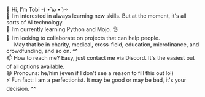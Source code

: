 👋 Hi, I’m Tobi -( •̀ ω •́ )✧ <br>
👀 I’m interested in always learning new skills. But at the moment, it's all sorts of AI technology. <br>
🌱 I’m currently learning Python and Mojo. 👌 <br>
💞️ I’m looking to collaborate on projects that can help people. <br>‎ ‎ ‎ ‎‎ ‎  May that be in charity, medical, cross-field, education, microfinance, and crowdfunding, and so on. ^^ <br>
📫 How to reach me? Easy, just contact me via Discord. It's the easiest out of all options available. <br>
😄 Pronouns: he/him (even if I don't see a reason to fill this out lol) <br>
⚡ Fun fact: I am a perfectionist. It may be good or may be bad, it's your decision. ^^ <br>
